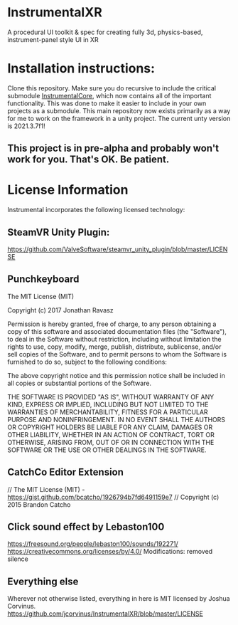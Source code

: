 # InstrumentalXR
A procedural UI toolkit &amp; spec for creating fully 3d, physics-based, instrument-panel style UI in XR

# Installation instructions:
Clone this repository. Make sure you do recursive to include the critical submodule [InstrumentalCore](https://github.com/jcorvinus/InstrumentalCore), which now contains all of the important functionality. This was done to make it easier to include in your own projects as a submodule. This main repository now exists primarily as a way for me to work on the framework in a unity project. The current unty version is 2021.3.7f1!

## This project is in pre-alpha and probably won't work for you. That's OK. Be patient.

# License Information
Instrumental incorporates the following licensed technology:

## SteamVR Unity Plugin:
https://github.com/ValveSoftware/steamvr_unity_plugin/blob/master/LICENSE

## Punchkeyboard
The MIT License (MIT)

Copyright (c) 2017 Jonathan Ravasz

Permission is hereby granted, free of charge, to any person obtaining a copy
of this software and associated documentation files (the "Software"), to deal
in the Software without restriction, including without limitation the rights
to use, copy, modify, merge, publish, distribute, sublicense, and/or sell
copies of the Software, and to permit persons to whom the Software is
furnished to do so, subject to the following conditions:

The above copyright notice and this permission notice shall be included in all
copies or substantial portions of the Software.

THE SOFTWARE IS PROVIDED "AS IS", WITHOUT WARRANTY OF ANY KIND, EXPRESS OR
IMPLIED, INCLUDING BUT NOT LIMITED TO THE WARRANTIES OF MERCHANTABILITY,
FITNESS FOR A PARTICULAR PURPOSE AND NONINFRINGEMENT. IN NO EVENT SHALL THE
AUTHORS OR COPYRIGHT HOLDERS BE LIABLE FOR ANY CLAIM, DAMAGES OR OTHER
LIABILITY, WHETHER IN AN ACTION OF CONTRACT, TORT OR OTHERWISE, ARISING FROM,
OUT OF OR IN CONNECTION WITH THE SOFTWARE OR THE USE OR OTHER DEALINGS IN THE
SOFTWARE.

## CatchCo Editor Extension 
// The MIT License (MIT) - https://gist.github.com/bcatcho/1926794b7fd6491159e7
// Copyright (c) 2015 Brandon Catcho

## Click sound effect by Lebaston100
https://freesound.org/people/lebaston100/sounds/192271/
https://creativecommons.org/licenses/by/4.0/
Modifications: removed silence

## Everything else
Wherever not otherwise listed, everything in here is MIT licensed by Joshua Corvinus. https://github.com/jcorvinus/InstrumentalXR/blob/master/LICENSE